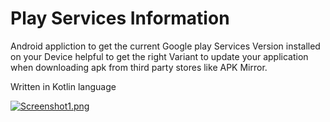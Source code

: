 # Play Services Information
Android appliction to get the current Google play Services Version installed on your Device helpful to get the right Variant to update your application when downloading apk from third party stores like APK Mirror.

Written in Kotlin language


[![Screenshot1.png](https://s3.postimg.org/4plll0d7n/Screenshot1.png)](https://postimg.org/image/knubb57fj/)
